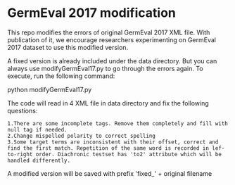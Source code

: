 # GermEval 2017 modification

This repo modifies the errors of original GermEval 2017 XML file. With publication of it, we encourage researchers experimenting on GermEval 2017 dataset to use this modified version.

A fixed version is already included under the data directory. But you can always use modifyGermEval17.py to go through the errors again. To execute, run the following command:


python modifyGermEval17.py


The code will read in 4 XML file in data directory and fix the following questions:

    1.There are some incomplete tags. Remove them completely and fill with null tag if needed.
    2.Change mispelled polarity to correct spelling
    3.Some target terms are inconsistent with their offset, correct and find the first match. Repetition of the same word is recorded in lef-to-right order. Diachronic testset has 'to2' attribute which will be handled differently.

A modified version will be saved with prefix 'fixed_' + original filename
